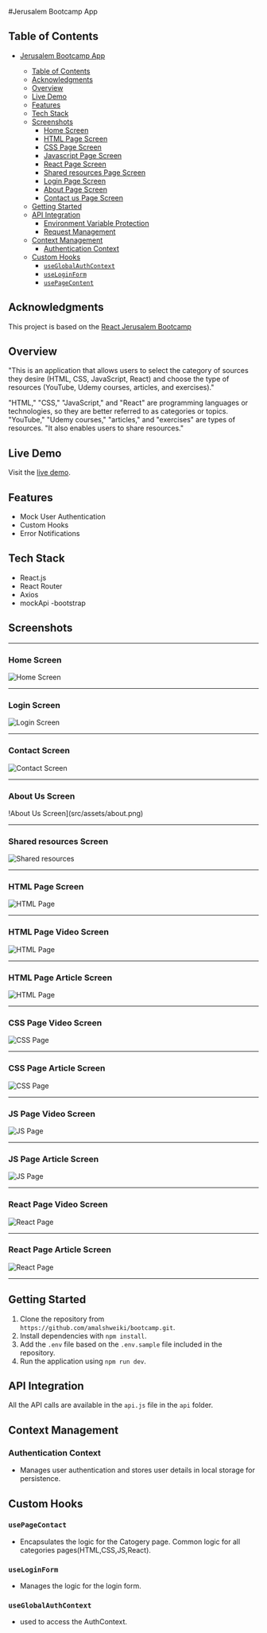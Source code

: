 #Jerusalem Bootcamp App

## Table of Contents

- [Jerusalem Bootcamp App](#jerusalem-bootcamp-app)

  - [Table of Contents](#table-of-contents)
  - [Acknowledgments](#acknowledgments)
  - [Overview](#overview)
  - [Live Demo](#live-demo)
  - [Features](#features)
  - [Tech Stack](#tech-stack)
  - [Screenshots](#screenshots)
    - [Home Screen](#home-screen)
    - [HTML Page Screen](#html-page-screen)
    - [CSS Page Screen](#html-page-screen)
    - [Javascript Page Screen](#javascript-page-screen)
    - [React Page Screen](#react-page-screen)
    - [Shared resources Page Screen](#shared-resources-page-screen)
    - [Login Page Screen](#login-page-screen)
    - [About Page Screen](#about-page-screen)
    - [Contact us Page Screen](#contact-us-page-screen)
  - [Getting Started](#getting-started)
  - [API Integration](#api-integration)
    - [Environment Variable Protection](#environment-variable-protection)
    - [Request Management](#request-management)
  - [Context Management](#context-management)
    - [Authentication Context](#authentication-context)
  - [Custom Hooks](#custom-hooks)
    - [`useGlobalAuthContext`](#useglobalauthcontext)
    - [`useLoginForm`](#useloginform)
    - [`usePageContent`](#usePageContent)

## Acknowledgments

This project is based on the [React Jerusalem Bootcamp](https://github.com/amalshweiki/bootcamp.git)

## Overview

"This is an application that allows users to select the category of sources they desire (HTML, CSS, JavaScript, React) and choose the type of resources (YouTube, Udemy courses, articles, and exercises)."

"HTML," "CSS," "JavaScript," and "React" are programming languages or technologies, so they are better referred to as categories or topics.
"YouTube," "Udemy courses," "articles," and "exercises" are types of resources.
"It also enables users to share resources."

## Live Demo

Visit the [live demo](https://elegant-dodol-e3dba2.netlify.app).

## Features

- Mock User Authentication
- Custom Hooks
- Error Notifications

## Tech Stack

- React.js
- React Router
- Axios
- mockApi
  -bootstrap

## Screenshots

---

### Home Screen

![Home Screen](src/assets/home-page.png)

---

### Login Screen

![Login Screen](src/assets/login.png)

---

### Contact Screen

![Contact Screen](src/assets/contact.png)

---

### About Us Screen

!About Us Screen](src/assets/about.png)

---

### Shared resources Screen

![Shared resources](src/assets/shared.png)

---

### HTML Page Screen

![HTML Page](src/assets/html.png)

---

### HTML Page Video Screen

![HTML Page](src/assets/htmlvideo.png)

---

### HTML Page Article Screen

![HTML Page](src/assets/htmlarticle.png)

---

### CSS Page Video Screen

![CSS Page](src/assets/cssvideo.png)

---

### CSS Page Article Screen

![CSS Page](src/assets/cssarticle.png)

---

### JS Page Video Screen

![JS Page](src/assets/jsvideo.png)

---

### JS Page Article Screen

![JS Page](src/assets/jsarticle.png)

---

### React Page Video Screen

![React Page](src/assets/reactvideo.png)

---

### React Page Article Screen

![React Page](src/assets/reactarticle.png)

---

## Getting Started

1. Clone the repository from `https://github.com/amalshweiki/bootcamp.git`.
2. Install dependencies with `npm install`.
3. Add the `.env` file based on the `.env.sample` file included in the repository.
4. Run the application using `npm run dev`.

## API Integration

All the API calls are available in the `api.js` file in the `api` folder.

## Context Management

### Authentication Context

- Manages user authentication and stores user details in local storage for persistence.

## Custom Hooks

### `usePageContact`

- Encapsulates the logic for the Catogery page. Common logic for all categories pages(HTML,CSS,JS,React).

### `useLoginForm`

- Manages the logic for the login form.

### `useGlobalAuthContext`

- used to access the AuthContext.
